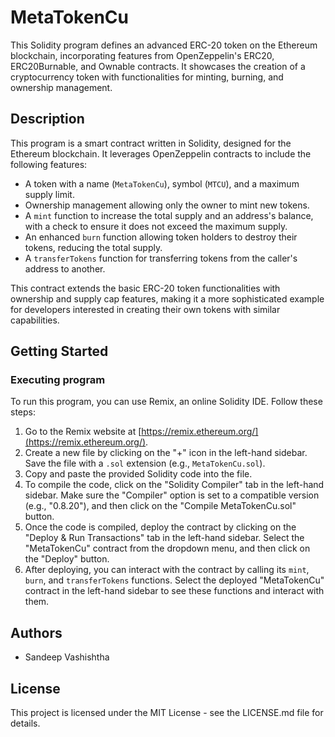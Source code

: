 # MetaTokenCu

This Solidity program defines an advanced ERC-20 token on the Ethereum blockchain, incorporating features from OpenZeppelin's ERC20, ERC20Burnable, and Ownable contracts. It showcases the creation of a cryptocurrency token with functionalities for minting, burning, and ownership management. 

## Description

This program is a smart contract written in Solidity, designed for the Ethereum blockchain. It leverages OpenZeppelin contracts to include the following features:

- A token with a name (`MetaTokenCu`), symbol (`MTCU`), and a maximum supply limit.
- Ownership management allowing only the owner to mint new tokens.
- A `mint` function to increase the total supply and an address's balance, with a check to ensure it does not exceed the maximum supply.
- An enhanced `burn` function allowing token holders to destroy their tokens, reducing the total supply.
- A `transferTokens` function for transferring tokens from the caller's address to another.

This contract extends the basic ERC-20 token functionalities with ownership and supply cap features, making it a more sophisticated example for developers interested in creating their own tokens with similar capabilities.

## Getting Started

### Executing program

To run this program, you can use Remix, an online Solidity IDE. Follow these steps:

1. Go to the Remix website at [https://remix.ethereum.org/](https://remix.ethereum.org/).
2. Create a new file by clicking on the "+" icon in the left-hand sidebar. Save the file with a `.sol` extension (e.g., `MetaTokenCu.sol`).
3. Copy and paste the provided Solidity code into the file.
4. To compile the code, click on the "Solidity Compiler" tab in the left-hand sidebar. Make sure the "Compiler" option is set to a compatible version (e.g., "0.8.20"), and then click on the "Compile MetaTokenCu.sol" button.
5. Once the code is compiled, deploy the contract by clicking on the "Deploy & Run Transactions" tab in the left-hand sidebar. Select the "MetaTokenCu" contract from the dropdown menu, and then click on the "Deploy" button.
6. After deploying, you can interact with the contract by calling its `mint`, `burn`, and `transferTokens` functions. Select the deployed "MetaTokenCu" contract in the left-hand sidebar to see these functions and interact with them.

## Authors

- Sandeep Vashishtha

## License

This project is licensed under the MIT License - see the LICENSE.md file for details.
